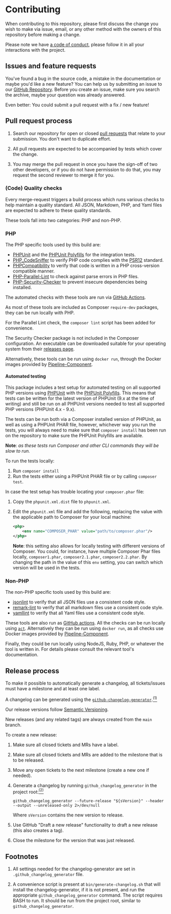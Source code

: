 # Contributing

When contributing to this repository, please first discuss the change you wish
to make via issue, email, or any other method with the owners of this repository
before making a change.

Please note we have [a code of conduct][], please follow it in all your interactions
with the project.

[a code of conduct]: https://github.com/PHPCSStandards/composer-installer/blob/main/CODE_OF_CONDUCT.md

## Issues and feature requests

You've found a bug in the source code, a mistake in the documentation or maybe
you'd like a new feature? You can help us by submitting an issue to our
[GitHub Repository][github]. Before you create an issue, make sure you search
the archive, maybe your question was already answered.

Even better: You could submit a pull request with a fix / new feature!

## Pull request process

1. Search our repository for open or closed [pull requests][prs] that relate
   to your submission. You don't want to duplicate effort.

2. All pull requests are expected to be accompanied by tests which cover the change.

3. You may merge the pull request in once you have the sign-off of two other
   developers, or if you do not have permission to do that, you may request
   the second reviewer to merge it for you.

### (Code) Quality checks

Every merge-request triggers a build process which runs various checks to help
maintain a quality standard. All JSON, Markdown, PHP, and Yaml files are 
expected to adhere to these quality standards.

These tools fall into two categories: PHP and non-PHP.

### PHP 

The PHP specific tools used by this build are:

- [PHPUnit][] and the [PHPUnit Polyfills][] for the integration tests.
- [PHP_CodeSniffer][] to verify PHP code complies with the [PSR12][] standard.
- [PHPCompatibility][] to verify that code is written in a PHP cross-version compatible manner.
- [PHP-Parallel-Lint][] to check against parse errors in PHP files.
- [PHP-Security-Checker][] to prevent insecure dependencies being installed.

The automated checks with these tools are run via [GitHub Actions][].

As most of these tools are included as Composer `require-dev` packages, they can be
run locally with PHP.

For the Parallel Lint check, the `composer lint` script has been added for convenience.

The Security Checker package is not included in the Composer configuration. An executable
can be downloaded suitable for your operating system from their [releases page][].

Alternatively, these tools can be run using `docker run`, through the Docker
images provided by [Pipeline-Component][].

[PHPUnit]: https://phpunit.de/
[PHPUnit Polyfills]: https://github.com/Yoast/PHPUnit-Polyfills/
[PHP_CodeSniffer]: https://github.com/PHPCSStandards/PHP_CodeSniffer
[PHPCompatibility]: https://github.com/PHPCompatibility/PHPCompatibility
[PHP-Parallel-Lint]: https://github.com/php-parallel-lint/PHP-Parallel-Lint
[PHP-Security-Checker]: https://github.com/fabpot/local-php-security-checker
[PSR12]: https://www.php-fig.org/psr/psr-12/
[releases page]: https://github.com/fabpot/local-php-security-checker/releases/

#### Automated testing

This package includes a test setup for automated testing on all supported PHP versions
using [PHPUnit][] with the [PHPUnit Polyfills][].
This means that tests can be written for the latest version of PHPUnit
(9.x at the time of writing) and still be run on all PHPUnit versions needed to test
all supported PHP versions (PHPUnit 4.x - 9.x).

The tests can be run both via a Composer installed version of PHPUnit, as well as using
a PHPUnit PHAR file, however, whichever way you run the tests, you will always need to
make sure that `composer install` has been run on the repository to make sure the
PHPUnit Polyfills are available.

**Note**: _as these tests run Composer and other CLI commands they will be slow to run._

To run the tests locally:
1. Run `composer install`
2. Run the tests either using a PHPUnit PHAR file or by calling `composer test`.

In case the test setup has trouble locating your `composer.phar` file:

1. Copy the `phpunit.xml.dist` file to `phpunit.xml`.

2. Edit the `phpunit.xml` file and add the following, replacing the value with the applicable path to Composer for your local machine:
    ```xml
    <php>
        <env name="COMPOSER_PHAR" value="path/to/composer.phar"/>
    </php>
    ```
    **Note**: this setting also allows for locally testing with different versions of Composer.
    You could, for instance, have multiple Composer Phar files locally, `composer1.phar`, `composer2.1.phar`, `composer2.2.phar`.
    By changing the path in the value of this `env` setting, you can switch which version will be used in the tests.

### Non-PHP

The non-PHP specific tools used by this build are:

- [jsonlint][] to verify that all JSON files use a consistent code style.
- [remark-lint][] to verify that all markdown files use a consistent code style.
- [yamllint][] to verify that all Yaml files use a consistent code style.

These tools are also run as [GitHub actions][].
All the checks can be run locally using [`act`][].
Alternatively they can be run using `docker run`, as all checks use Docker 
images provided by [Pipeline-Component][].

Finally, they could be run locally using NodeJS, Ruby, PHP, or whatever the tool
is written in. For details please consult the relevant tool's documentation.

[jsonlint]: https://www.npmjs.com/package/jsonlint
[remark-lint]: https://www.npmjs.com/package/remark-lint
[yamllint]: https://yamllint.readthedocs.io/en/stable/
[`act`]: https://github.com/nektos/act

## Release process

To make it possible to automatically generate a changelog, all tickets/issues must have a milestone and at least one label.

A changelog can be generated using the [`github-changelog-generator`][github-changelog-generator].[<sup>(1)</sup>](#footnotes)

Our release versions follow [Semantic Versioning][semver].

New releases (and any related tags) are always created from the `main` branch.

To create a new release:

1. Make sure all closed tickets and MRs have a label.

2. Make sure all closed tickets and MRs are added to the milestone that is to be released.

3. Move any open tickets to the next milestone (create a new one if needed).

4. Generate a changelog by running `github_changelog_generator` in the project root:[<sup>(2)</sup>](#footnotes)
   ```
   github_changelog_generator --future-release "${sVersion}" --header --output --unreleased-only 2>/dev/null
   ```
   Where `sVersion` contains the new version to release.

5. Use GitHub "Draft a new release" functionality to draft a new release (this also creates a tag).

6. Close the milestone for the version that was just released.

[github]: https://github.com/PHPCSStandards/composer-installer/issues
[prs]: https://github.com/PHPCSStandards/composer-installer/pulls
[GitHub Actions]: https://github.com/PHPCSStandards/composer-installer/actions
[Pipeline-Component]: https://pipeline-components.dev/

## Footnotes

1. All settings needed for the changelog-generator are set in `.github_changelog_generator` file.

2. A convenience script is present at `bin/generate-changelog.sh` that will install the changelog-generator, if it is not present, and run the appropriate `github_changelog_generator` command.
   The script requires BASH to run. It should be run from the project root, similar to `github_changelog_generator`.

[github-changelog-generator]: https://github.com/github-changelog-generator/github-changelog-generator/
[semver]: https://semver.org/
